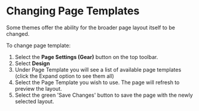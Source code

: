 # Changing Page Templates

Some themes offer the ability for the broader page layout itself to be changed.

To change page template:

1. Select the **Page Settings \(Gear\)** button on the top toolbar. 
2. Select **Design**
3. Under Page Template you will see a list of available page templates \(click the Expand option to see them all\)
4. Select the Page Template you wish to use. The page will refresh to preview the layout.
5. Select the green 'Save Changes' button to save the page with the newly selected layout.

